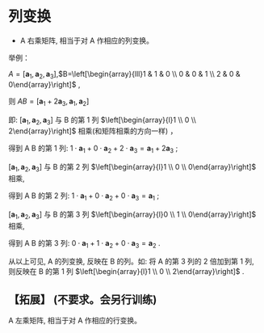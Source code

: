 # 列变换

* A  右乘矩阵, 相当于对  A  作相应的列变换。

举例：
 
 $A=\left[\mathbf{a}_{1},
\mathbf{a}_{2}, \mathbf{a}_{3}\right]$,$B=\left[\begin{array}{lll}1 & 1 & 0 \\ 0 & 0 & 1 \\ 2 & 0 & 0\end{array}\right]$ , 

则  $A B=\left[\mathbf{a}_{1}+2 \mathbf{a}_{3}, \mathbf{a}_{1}, \mathbf{a}_{2}\right]$ 

即:  $\left[\mathbf{a}_{1}, \mathbf{a}_{2}, \mathbf{a}_{3}\right]$  与  B  的第 1 列  $\left[\begin{array}{l}1 \\ 0 \\ 2\end{array}\right]$  相乘(和矩阵相乘的方向一样) ，
 
 得到  A B  的第 1 列:  $1 \cdot \mathbf{a}_{1}+0 \cdot \mathbf{a}_{2}+2 \cdot \mathbf{a}_{3}=\mathbf{a}_{1}+2 \mathbf{a}_{3}$ ;
 
$\left[\mathbf{a}_{1}, \mathbf{a}_{2}, \mathbf{a}_{3}\right]$  与  B  的第 2 列  $\left[\begin{array}{l}1 \\ 0 \\ 0\end{array}\right]$  相乘,

 得到  A B  的第 2 列:  $1 \cdot \mathbf{a}_{1}+0 \cdot \mathbf{a}_{2}+0 \cdot \mathbf{a}_{3}=\mathbf{a}_{1}$ ; 

 $\left[\mathbf{a}_{1}, \mathbf{a}_{2}, \mathbf{a}_{3}\right]$  与  B  的第 3 列  $\left[\begin{array}{l}0 \\ 1 \\ 0\end{array}\right]$  相乘, 
 
 得到  A B  的第 3 列:  $0 \cdot \mathbf{a}_{1}+1 \cdot \mathbf{a}_{2}+0 \cdot \mathbf{a}_{3}=\mathbf{a}_{2}$ . 

从以上可见,  A  的列变换, 反映在  B  的列。如: 将  A  的第 3 列的 2 倍加到第 1 列, 则反映在  B  的第 1 列  $\left[\begin{array}{l}1 \\ 0 \\ 2\end{array}\right]$ .

## 【拓展】 (不要求。会另行训练) 
 A  左乘矩阵, 相当于对  A  作相应的行变换。